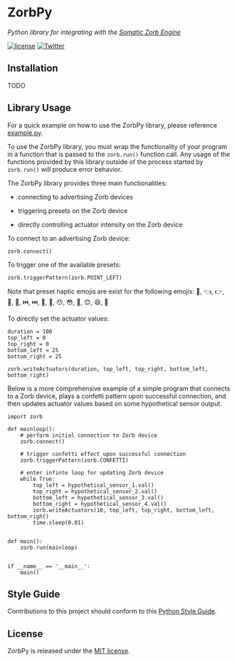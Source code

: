 # ZorbPy

*Python library for integrating with the [Somatic Zorb Engine](https://zorbtouch.com)*

[![license](https://img.shields.io/github/license/mashape/apistatus.svg)](https://github.com/SomaticLabs/ZorbPy/blob/master/LICENSE)
[![Twitter](https://img.shields.io/badge/twitter-@SomaticLabs-orange.svg?style=flat)](http://twitter.com/SomaticLabs)

## Installation

TODO

## Library Usage

For a quick example on how to use the ZorbPy library, please reference [example.py](https://github.com/SomaticLabs/ZorbPy/blob/master/example.py).

To use the ZorbPy library, you must wrap the functionality of your program in a function that is passed to the `zorb.run()` function call. Any usage of the functions provided by this library outside of the process started by `zorb.run()` will produce error behavior.

The ZorbPy library provides three main functionalities:

- connecting to advertising Zorb devices

- triggering presets on the Zorb device

- directly controlling actuator intensity on the Zorb device

To connect to an advertising Zorb device:

```
zorb.connect()
```

To trigger one of the available presets:

```
zorb.triggerPattern(zorb.POINT_LEFT)
```

Note that preset haptic emojis are exist for the following emojis:
🎊, 👈, 👉, 🤛, 🤜, ⏮️, ⏭️, 🙌, 👋, 😯, 😳, 😬, 😊, 😄, 🤣

To directly set the actuator values:

```
duration = 100
top_left = 0
top_right = 0
bottom_left = 25
bottom_right = 25

zorb.writeActuators(duration, top_left, top_right, bottom_left, bottom_right)
```

Below is a more comprehensive example of a simple program that connects to a Zorb device, plays a confetti pattern upon successful connection, and then updates actuator values based on some hypothetical sensor output.

```
import zorb

def mainloop():
    # perform initial connection to Zorb device
    zorb.connect()

    # trigger confetti effect upon successful connection
    zorb.triggerPattern(zorb.CONFETTI)

    # enter infinte loop for updating Zorb device
    while True:
        top_left = hypothetical_sensor_1.val()
        top_right = hypothetical_sensor_2.val()
        bottom_left = hypothetical_sensor_3.val()
        bottom_right = hypothetical_sensor_4.val()
        zorb.writeActuators(10, top_left, top_right, bottom_left, bottom_right)
        time.sleep(0.01)


def main():
    zorb.run(mainloop)


if __name__ == '__main__':
    main()
```

## Style Guide

Contributions to this project should conform to this [Python Style Guide](https://www.python.org/dev/peps/pep-0008/).

## License

ZorbPy is released under the [MIT license](https://github.com/SomaticLabs/ZorbPy/blob/master/LICENSE).
